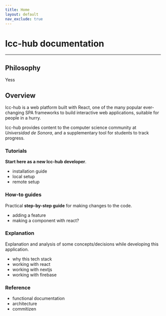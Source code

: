 ```yaml
---
title: Home
layout: default
nav_exclude: true
---
```


# **lcc-hub documentation**

---

## Philosophy

Yess

## Overview

lcc-hub is a web platform built with React, one of the many popular ever-changing
SPA frameworks to build interactive web applications, suitable for people in a hurry.

lcc-hub provides content to the computer science community at _Universidad de Sonora_, and
a supplementary tool for students to track progress.

### **Tutorials**

**Start here as a new lcc-hub developer**.

- installation guide
- local setup
- remote setup

### **How-to guides**

Practical **step-by-step guide** for making changes to the code.

- adding a feature
- making a component with react?

### **Explanation**

Explanation and analysis of some concepts/decisions while developing this application.

- why this tech stack
- working with react
- working with nextjs
- working with firebase

### **Reference**

- functional documentation
- architecture
- commitizen
